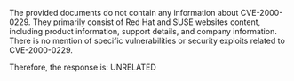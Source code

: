The provided documents do not contain any information about CVE-2000-0229. They primarily consist of Red Hat and SUSE websites content, including product information, support details, and company information. There is no mention of specific vulnerabilities or security exploits related to CVE-2000-0229.

Therefore, the response is: UNRELATED